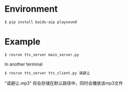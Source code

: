 # Environment
```sh
$ pip install baidu-aip playsound
```


# Example



```sh
$ rosrun tts_server main_server.py
```

In another terminal

```sh
$ rosrun tts_server tts_client.py 请避让
```
“请避让.mp3” 将会存储在默认路径中，同时会播放该mp3文件






